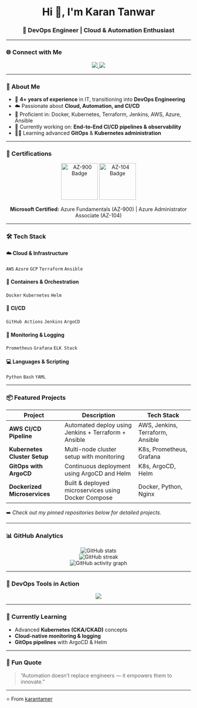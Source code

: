 <!-- DevOps Professional GitHub Profile README -->

<h1 align="center">Hi 👋, I'm Karan Tanwar</h1>
<h3 align="center">🚀 DevOps Engineer | Cloud & Automation Enthusiast</h3>

---

### 🌐 Connect with Me
<p align="center">
  <a href="[https://www.linkedin.com/in/karantanwar01/]">
    <img src="https://img.shields.io/badge/LinkedIn-%230077B5.svg?style=for-the-badge&logo=linkedin&logoColor=white"/>
  </a>
  <a href="mailto:karantamer75@gmail.com">
    <img src="https://img.shields.io/badge/Email-D14836?style=for-the-badge&logo=gmail&logoColor=white"/>
  </a>
</p>

---

### 🧠 About Me
- 💼 **4+ years of experience** in IT, transitioning into **DevOps Engineering**
- ☁️ Passionate about **Cloud, Automation, and CI/CD**
- 🧰 Proficient in: Docker, Kubernetes, Terraform, Jenkins, AWS, Azure, Ansible
- 🧩 Currently working on: **End-to-End CI/CD pipelines & observability**
- 🧑‍💻 Learning advanced **GitOps** & **Kubernetes administration**

---

### 🏅 Certifications
<p align="center">
  <img src="https://images.credly.com/size/140x140/images/63316b60-f62b-4f4d-9b12-2b52c9bfe0c8/Microsoft_Azure_Fundamentals.png" width="100" height="100" alt="AZ-900 Badge"/>
  <img src="https://images.credly.com/size/140x140/images/f39e1dc0-85d2-4f12-8b6d-76b7cf9e6e4a/Microsoft_Azure_Administrator_Associate.png" width="100" height="100" alt="AZ-104 Badge"/>
</p>

<p align="center">
  <b>Microsoft Certified:</b> Azure Fundamentals (AZ-900) | Azure Administrator Associate (AZ-104)
</p>

---

### 🛠️ Tech Stack

#### ☁️ Cloud & Infrastructure
`AWS` `Azure` `GCP` `Terraform` `Ansible`

#### 🐳 Containers & Orchestration
`Docker` `Kubernetes` `Helm`

#### 🚀 CI/CD
`GitHub Actions` `Jenkins` `ArgoCD`

#### 🧩 Monitoring & Logging
`Prometheus` `Grafana` `ELK Stack`

#### 💻 Languages & Scripting
`Python` `Bash` `YAML`

---

### 📦 Featured Projects

| Project | Description | Tech Stack |
|----------|--------------|------------|
| **AWS CI/CD Pipeline** | Automated deploy using Jenkins + Terraform + Ansible | AWS, Jenkins, Terraform, Ansible |
| **Kubernetes Cluster Setup** | Multi-node cluster setup with monitoring | K8s, Prometheus, Grafana |
| **GitOps with ArgoCD** | Continuous deployment using ArgoCD and Helm | K8s, ArgoCD, Helm |
| **Dockerized Microservices** | Built & deployed microservices using Docker Compose | Docker, Python, Nginx |

➡️ *Check out my pinned repositories below for detailed projects.*

---

### 📊 GitHub Analytics

<p align="center">
  <img src="https://github-readme-stats.vercel.app/api?username=karantamer&show_icons=true&theme=tokyonight" alt="GitHub stats" />
  <br/>
  <img src="https://github-readme-streak-stats.herokuapp.com/?user=karantamer&theme=tokyonight" alt="GitHub streak"/>
  <br/>
  <img src="https://github-readme-activity-graph.vercel.app/graph?username=karantamer&theme=react-dark" alt="GitHub activity graph"/>
</p>

---

### 🧩 DevOps Tools in Action
<p align="center">
  <img src="https://skillicons.dev/icons?i=aws,azure,gcp,docker,kubernetes,jenkins,terraform,ansible,linux,bash,githubactions,prometheus,grafana,python" />
</p>

---

### 🧠 Currently Learning
- Advanced **Kubernetes (CKA/CKAD)** concepts
- **Cloud-native monitoring & logging**
- **GitOps pipelines** with ArgoCD & Helm

---

### 💬 Fun Quote
> “Automation doesn’t replace engineers — it empowers them to innovate.”

---

⭐️ From [karantamer](https://github.com/karantamer)

